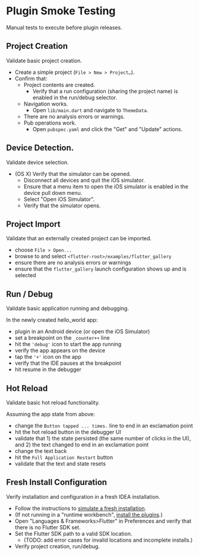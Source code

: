 # Plugin Smoke Testing

Manual tests to execute before plugin releases.

## Project Creation

Validate basic project creation.

* Create a simple project (`File > New > Project…`).
* Confirm that:
  * Project contents are created.
    * Verify that a run configuration (sharing the project name) is enabled in the run/debug selector.
  * Navigation works. 
    * Open `lib/main.dart` and navigate to `ThemeData`.
  * There are no analysis errors or warnings.
  * Pub operations work.
    * Open `pubspec.yaml` and click the "Get" and "Update" actions.
    
## Device Detection.

Validate device selection.

* (OS X) Verify that the simulator can be opened.
  * Disconnect all devices and quit the iOS simulator.
  * Ensure that a menu item to open the iOS simulator is enabled in the device pull down menu.
  * Select "Open iOS Simulator".
  * Verify that the simulator opens.

## Project Import

Validate that an externally created project can be imported.

* choose `File > Open...`
* browse to and select `<flutter-root>/examples/flutter_gallery`
* ensure there are no analysis errors or warnings
* ensure that the `flutter_gallery` launch configuration shows up and is selected

## Run / Debug

Validate basic application running and debugging.

In the newly created hello_world app:
* plugin in an Android device (or open the iOS Simulator)
* set a breakpoint on the `_counter++` line
* hit the `'debug'` icon to start the app running
* verify the app appears on the device
* tap the `'+'` icon on the app
* verify that the IDE pauses at the breakpoint
* hit resume in the debugger

## Hot Reload

Validate basic hot reload functionality.

Assuming the app state from above:
* change the `Button tapped ... times.` line to end in an exclamation point
* hit the hot reload button in the debugger UI
* validate that 1) the state persisted (the same number of clicks in the UI),
  and 2) the text changed to end in an exclamation point
* change the text back
* hit the `Full Application Restart` button
* validate that the text and state resets

## Fresh Install Configuration

Verify installation and configuration in a fresh IDEA installation.

* Follow the instructions to [simulate a fresh installation](https://github.com/flutter/flutter-intellij/wiki/Development#simulating-a-fresh-install).
* (If not running in a "runtime workbench", [install the plugins](https://flutter.io/setup/#install-the-plugins).)
* Open "Languages & Frameworks>Flutter" in Preferences and verify that there is no Flutter SDK set.
* Set the Flutter SDK path to a valid SDK location.
  * (TODO: add error cases for invalid locations and incomplete installs.)
* Verify project creation, run/debug.  

